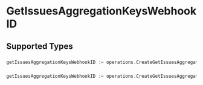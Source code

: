# GetIssuesAggregationKeysWebhookID


## Supported Types

### 

```go
getIssuesAggregationKeysWebhookID := operations.CreateGetIssuesAggregationKeysWebhookIDStr(string{/* values here */})
```

### 

```go
getIssuesAggregationKeysWebhookID := operations.CreateGetIssuesAggregationKeysWebhookIDArrayOfstr([]string{/* values here */})
```

